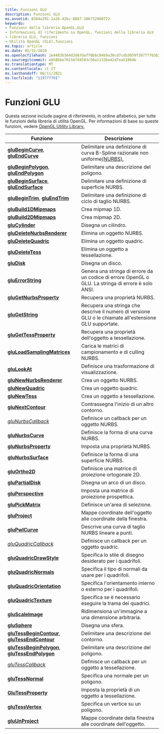 ```yaml
---
title: Funzioni GLU
description: Funzioni GLU
ms.assetid: 8304a291-1a26-42bc-8887-386732980722
keywords:
- Funzioni della libreria OpenGL,GLU
- Informazioni di riferimento su OpenGL, funzioni della libreria GLU
- libreria GLU, funzioni
- Utilità OpenGL (GLU),funzioni
ms.topic: article
ms.date: 05/31/2018
ms.openlocfilehash: 2e4483b364d2d67daff0bbc04b9a30cd7cdb3059f3977f763b247f77be74d62f
ms.sourcegitcommit: e858bbe701567d4583c50a11326e42d7ea51804b
ms.translationtype: MT
ms.contentlocale: it-IT
ms.lasthandoff: 08/11/2021
ms.locfileid: "119777701"
---
```

# <a name="glu-functions"></a>Funzioni GLU

Questa sezione include pagine di riferimento, in ordine alfabetico, per tutte le funzioni della libreria di utilità OpenGL. Per informazioni di base su queste funzioni, vedere [OpenGL Utility Library.](opengl-utility-library.md)



| Funzione                                                                                           | Descrizione                                                                                              |
|----------------------------------------------------------------------------------------------------|----------------------------------------------------------------------------------------------------------|
| [**gluBeginCurve**](glubegincurve.md), [ **gluEndCurve**](gluendcurve.md)                         | Delimitare una definizione di curva B-Spline razionale non uniforme[(NURBS).](using-nurbs-curves-and-surfaces.md) |
| [**gluBeginPolygon**](glubeginpolygon.md), [ **gluEndPolygon**](gluendpolygon.md)                 | Delimitare una descrizione del poligono.                                                                           |
| [**gluBeginSurface**](glubeginsurface.md), [ **gluEndSurface**](gluendsurface.md)                 | Delimitare una definizione di superficie NURBS.                                                                      |
| [**gluBeginTrim**](glubegintrim.md), [ **gluEndTrim**](gluendtrim.md)                             | Delimitare una definizione di ciclo di taglio NURBS.                                                                |
| [**gluBuild1DMipmaps**](glubuild1dmipmaps.md)                                                     | Crea mipmap 1D.                                                                                     |
| [**gluBuild2DMipmaps**](glubuild2dmipmaps.md)                                                     | Crea mipmap 2D.                                                                                     |
| [**gluCylinder**](glucylinder.md)                                                                 | Disegna un cilindro.                                                                                        |
| [**gluDeleteNurbsRenderer**](gludeletenurbsrenderer.md)                                           | Elimina un oggetto NURBS.                                                                                 |
| [**gluDeleteQuadric**](gludeletequadric.md)                                                       | Elimina un oggetto quadric.                                                                               |
| [**gluDeleteTess**](gludeletetess.md)                                                             | Elimina un oggetto a tessellazione.                                                                          |
| [**gluDisk**](gludisk.md)                                                                         | Disegna un disco.                                                                                            |
| [**gluErrorString**](gluerrorstring.md)                                                           | Genera una stringa di errore da un codice di errore OpenGL o GLU. La stringa di errore è solo ANSI.                |
| [**gluGetNurbsProperty**](glugetnurbsproperty.md)                                                 | Recupera una proprietà NURBS.                                                                              |
| [**gluGetString**](glugetstring.md)                                                               | Recupera una stringa che descrive il numero di versione GLU o le chiamate all'estensione GLU supportate.               |
| [**gluGetTessProperty**](glugettessproperty.md)                                                   | Recupera una proprietà dell'oggetto a tessellazione.                                                                |
| [**gluLoadSamplingMatrices**](gluloadsamplingmatrices.md)                                         | Carica le matrici di campionamento e di culling NURBS.                                                               |
| [**gluLookAt**](glulookat.md)                                                                     | Definisce una trasformazione di visualizzazione.                                                                        |
| [**gluNewNurbsRenderer**](glunewnurbsrenderer.md)                                                 | Crea un oggetto NURBS.                                                                                  |
| [**gluNewQuadric**](glunewquadric.md)                                                             | Crea un oggetto quadric.                                                                                |
| [**gluNewTess**](glunewtess.md)                                                                   | Crea un oggetto a tessellazione.                                                                           |
| [**gluNextContour**](glunextcontour.md)                                                           | Contrassegna l'inizio di un altro contorno.                                                                  |
| [*gluNurbsCallback*](glunurbs.md)                                                                 | Definisce un callback per un oggetto NURBS.                                                                   |
| [**gluNurbsCurve**](glunurbscurve.md)                                                             | Definisce la forma di una curva NURBS.                                                                      |
| [**gluNurbsProperty**](glunurbsproperty.md)                                                       | Imposta una proprietà NURBS.                                                                                   |
| [**gluNurbsSurface**](glunurbssurface.md)                                                         | Definisce la forma di una superficie NURBS.                                                                    |
| [**gluOrtho2D**](gluortho2d.md)                                                                   | Definisce una matrice di proiezione ortogonale 2D.                                                            |
| [**gluPartialDisk**](glupartialdisk.md)                                                           | Disegna un arco di un disco.                                                                                  |
| [**gluPerspective**](gluperspective.md)                                                           | Imposta una matrice di proiezione prospettica.                                                                 |
| [**gluPickMatrix**](glupickmatrix.md)                                                             | Definisce un'area di selezione.                                                                                |
| [**gluProject**](gluproject.md)                                                                   | Mappe coordinate dell'oggetto alle coordinate della finestra.                                                           |
| [**gluPwlCurve**](glupwlcurve.md)                                                                 | Descrive una curva di taglio NURBS lineare a punti.                                                       |
| [*gluQuadricCallback*](gluquadric.md)                                                             | Definisce un callback per un oggetto quadric.                                                                 |
| [**gluQuadricDrawStyle**](gluquadricdrawstyle.md)                                                 | Specifica lo stile di disegno desiderato per i quadrifoli.                                                           |
| [**gluQuadricNormals**](gluquadricnormals.md)                                                     | Specifica il tipo di normali da usare per i quadrifoli.                                              |
| [**gluQuadricOrientation**](gluquadricorientation.md)                                             | Specifica l'orientamento interno o esterno per i quadrifoli.                                                    |
| [**gluQuadricTexture**](gluquadrictexture.md)                                                     | Specifica se è necessario eseguire la trama dei quadrici.                                                           |
| [**gluScaleImage**](gluscaleimage.md)                                                             | Ridimensiona un'immagine a una dimensione arbitraria.                                                                    |
| [**gluSphere**](glusphere.md)                                                                     | Disegna una sfera.                                                                                          |
| [**gluTessBeginContour**](glutessbegincontour.md), [ **gluTessEndContour**](glutessendcontour.md) | Delimitare una descrizione del contorno.                                                                           |
| [**gluTessBeginPolygon**](glutessbeginpolygon.md), [ **gluTessEndPolygon**](glutessendpolygon.md) | Delimitare una descrizione del poligono.                                                                           |
| [*gluTessCallback*](glutess.md)                                                                   | Definisce un callback per un oggetto a tessellazione.                                                            |
| [**gluTessNormal**](glutessnormal.md)                                                             | Specifica una normale per un poligono.                                                                        |
| [**GluTessProperty**](glutessproperty.md)                                                         | Imposta la proprietà di un oggetto a tessellazione.                                                              |
| [**gluTessVertex**](glutessvertex.md)                                                             | Specifica un vertice su un poligono.                                                                         |
| [**gluUnProject**](gluunproject.md)                                                               | Mappe coordinate della finestra alle coordinate dell'oggetto.                                                           |



 

 

 




